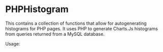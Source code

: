 # PHPHistogram
This contains a collection of functions that allow for autogenerating histograms for PHP pages. It uses PHP to generate Charts.Js histograms from queries returned from a MySQL database.

Usage:
